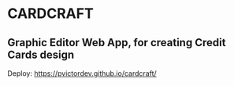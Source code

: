 # CARDCRAFT
## Graphic Editor Web App, for creating Credit Cards design
Deploy: https://pvictordev.github.io/cardcraft/
